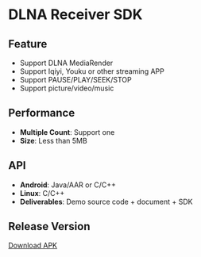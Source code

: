 # DLNA Receiver SDK

## Feature

* Support DLNA MediaRender     
* Support Iqiyi, Youku or other streaming APP    
* Support PAUSE/PLAY/SEEK/STOP   
* Support picture/video/music                 

## Performance       

* **Multiple Count**: Support one           
* **Size**: Less than 5MB              

## API

* **Android**: Java/AAR or C/C++         
* **Linux**: C/C++    
* **Deliverables**: Demo source code + document + SDK        

## Release Version        

[Download APK](https://github.com/WirelessPresentation/WirelessDisplay/releases/download/latest/BJCastTV.apk)

